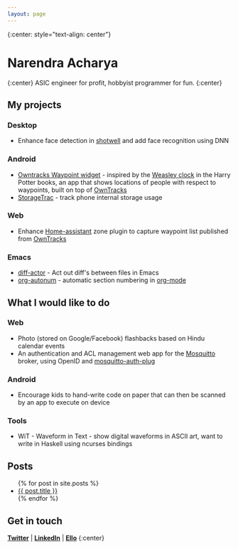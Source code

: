 ```yaml
---
layout: page
---
```


{:center: style="text-align: center"}

# Narendra Acharya
{:center}
ASIC engineer for profit, hobbyist programmer for fun.
{:center}

## My projects

### Desktop
* Enhance face detection in [shotwell](https://gitlab.gnome.org/GNOME/shotwell) and add face recognition using DNN

### Android
* [Owntracks Waypoint widget](https://github.com/nma83/android) - inspired by the [Weasley clock](http://harrypotter.wikia.com/wiki/Weasley_Clock) in the Harry Potter books, an app that shows locations of people with respect to waypoints, built on top of [OwnTracks](http://owntracks.org)
* [StorageTrac](/SDCardTrac) - track phone internal storage usage

### Web
* Enhance [Home-assistant](https://home-assistant.io) zone plugin to capture waypoint list published from [OwnTracks](http://owntracks.org)

### Emacs
* [diff-actor](https://github.com/nma83/diff-actor) - Act out diff's between files in Emacs
* [org-autonum](https://github.com/nma83/org-autonum) - automatic section numbering in [org-mode](http://orgmode.org)

## What I would like to do

### Web
* Photo (stored on Google/Facebook) flashbacks based on Hindu calendar events
* An authentication and ACL management web app for the [Mosquitto](https://mosquitto.org) broker, using OpenID and [mosquitto-auth-plug](https://github.com/jpmens/mosquitto-auth-plug)

### Android
* Encourage kids to hand-write code on paper that can then be scanned by an app to execute on device

### Tools
* WiT - Waveform in Text - show digital waveforms in ASCII art, want to write in Haskell using ncurses bindings

## Posts

<ul>
  {% for post in site.posts %}
    <li>
      <a href="{{ post.url }}">{{ post.title }}</a>
    </li>
  {% endfor %}
</ul>

## Get in touch

<b>[Twitter](http://twitter.com/narendra_m_a)</b> | <b>[LinkedIn](http://in.linkedin.com/in/narendrama)</b> |
<b>[Ello](http://ello.co/nma83)</b>
{:center}
